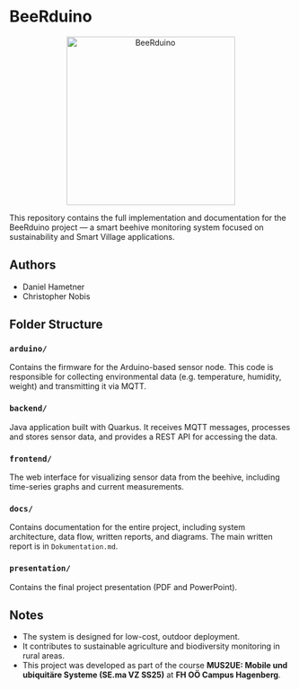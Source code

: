 # BeeRduino

<div align="center">
  <img src="https://github.com/user-attachments/assets/f67fd0d1-dd92-4d45-b6be-9ea535b3ac1a" alt="BeeRduino" width="300"/>
</div>

This repository contains the full implementation and documentation for the BeeRduino project — a smart beehive monitoring system focused on sustainability and Smart Village applications.

## Authors
- Daniel Hametner
- Christopher Nobis

## Folder Structure

### `arduino/`
Contains the firmware for the Arduino-based sensor node. This code is responsible for collecting environmental data (e.g. temperature, humidity, weight) and transmitting it via MQTT.

### `backend/`
Java application built with Quarkus. It receives MQTT messages, processes and stores sensor data, and provides a REST API for accessing the data.

### `frontend/`
The web interface for visualizing sensor data from the beehive, including time-series graphs and current measurements.

### `docs/`
Contains documentation for the entire project, including system architecture, data flow, written reports, and diagrams. The main written report is in `Dokumentation.md`.

### `presentation/`
Contains the final project presentation (PDF and PowerPoint).

## Notes
- The system is designed for low-cost, outdoor deployment.
- It contributes to sustainable agriculture and biodiversity monitoring in rural areas.
- This project was developed as part of the course **MUS2UE: Mobile und ubiquitäre Systeme (SE.ma VZ SS25)** at **FH OÖ Campus Hagenberg**.


